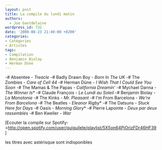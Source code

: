 ```yaml
---
layout: post
title: La compile du lundi matin
authors:
  - Joe Gantdelaine
wordpress_id: 732
date: '2008-08-23 21:40:00 +0200'
categories:
- Catégories
- Artistes
tags:
- Compilation
- Benjamin Biolay
- Herman Düne
---
```

-# Absentee - *Treacle*
-# Badly Drawn Boy - *Born In The UK*
-# The Zombies - *Care of Cell 44*
-# Herman Düne - *I Wish That I Could See You Soon*
-# The Mamas & The Papas - *California Dreamin'*
-# Mychael Danna - *The Winner Is**
-# Claude François - *Le Lundi au Soleil*
-# Benjamin Biolay - *La Monotonie*
-# The Kinks - *Mr. Pleasant*
-# I'm From Barcelona - *We're From Barcelona*
-# The Beatles - *Eleanor Rigby**
-# The Datsuns - *Stuck Here for Days*
-# Oasis - *Morning Glory**
-# Pierre Lapointe - *Deux par deux rassemblés*
-# Ben Kweller - *War*

[Ecouter la compile sur Spotify->http://open.spotify.com/user/guiguilele/playlist/5X5on64PjOrizFDr46HF39]

les titres avec astérisque sont indisponibles
